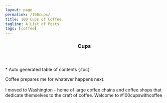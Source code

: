 ```yaml
---
layout: page
permalink: /100cups/
title: 100 Cups of Coffee
tagline: A List of Posts
tags: [coffee]
---
```


<section id="table-of-contents" class="toc">
  <header>
    <h3>Cups</h3>
  </header>
<div id="drawer" markdown="1">
*  Auto generated table of contents
{:toc}
</div>
</section><!-- /#table-of-contents -->

Coffee prepares me for whatever happens next.
<br><br>
I moved to Washington - home of large coffee chains and coffee shops that dedicate themselves to the craft of coffee. Welcome to #100cupswithcoffee